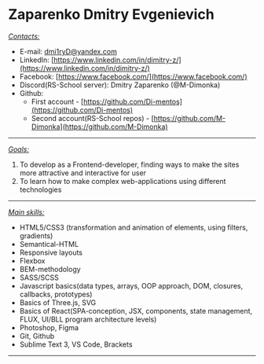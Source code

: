 # Zaparenko Dmitry Evgenievich
<ins>_Contacts:_</ins>
* E-mail: dmi1ryD@yandex.com
* LinkedIn: [https://www.linkedin.com/in/dimitry-z/](https://www.linkedin.com/in/dimitry-z/)
* Facebook: [https://www.facebook.com/](https://www.facebook.com/)
* Discord(RS-School server): Dmitry Zaparenko (@M-Dimonka)
* Github:
	* First account - [https://github.com/Di-mentos](https://github.com/Di-mentos)  
	* Second account(RS-School repos) - [https://github.com/M-Dimonka](https://github.com/M-Dimonka)

*********

<ins>_Goals:_</ins>  
 1. To develop as a Frontend-developer, finding ways to make the sites more attractive and interactive for user  
 2. To learn how to make complex web-applications using different technologies
 
*********

<ins>_Main skills:_</ins>
 * HTML5/CSS3 (transformation and animation of elements, using filters, gradients)
 * Semantical-HTML
 * Responsive layouts
 * Flexbox
 * BEM-methodology
 * SASS/SCSS
 * Javascript basics(data types, arrays, OOP approach, DOM, closures, callbacks, prototypes)
 * Basics of Three.js, SVG
 * Basics of React(SPA-conception, JSX, components, state management, FLUX, UI/BLL program architecture levels)
 * Photoshop, Figma
 * Git, Github
 * Sublime Text 3, VS Code, Brackets
 
*********
